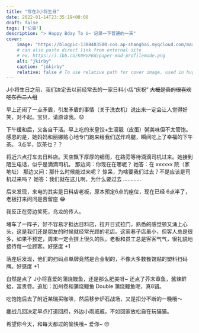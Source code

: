 ```yaml
---
title: "写在J小将生日"
date: 2022-01-14T23:35:19+08:00
draft: false
tags: ['记事']
description: "> Happy Bday To U~ 记录一下普通的一天"
cover:
    image: "https://blogpic-1308403500.cos.ap-shanghai.myqcloud.com/markdown/20220115002134.png"
    # can also paste direct link from external site
    # ex. https://i.ibb.co/K0HVPBd/paper-mod-profilemode.png
    alt: "jkirby"
    caption: "j&kirby"
    relative: false # To use relative path for cover image, used in hugo Page-bundles
---
```


J小将生日之前，我们决定去以前经常去的一家日料小店“庆祝”
~~大概是真的很喜欢吃东西二人组~~

早上还闹了一点矛盾，引发矛盾的事情（关于洗衣机）说出来一定会让人觉得好笑，对不起。宝贝，请原谅我。😟

下午缓和后，又各自干活。早上吃的米皇饺+生滚靓（皮蛋）粥美味但不太管饱。感恩的是，她妈妈和丽娜贴心地专门跑来给我们送炸鸡腿，瞬间吃上了幸福的下午茶。
3点半，饮茶乜？？

将近六点打车去日料店。天空飘下厚厚的细雨，在路旁等待滴滴司机过来。她接到陌生电话，似乎是滴滴司机。
那边问：你现在在哪呢？
她答：在 xxxxxx 院（家地址）
那边又问：那什么时候能过来呢？
惊呆，为啥要我们过去？不是应该是司机过来吗？
她答：我们就在这儿啊，为什么要过去
…………

后来发现，来电的其实是日料店老板，原本预定6点的座位，现在已经 6点半了，老板打来问问是否留座 😂

我反正在旁边笑死，乌龙的传人。

堵车了一阵子，好不容易才抵达日料店，拉开日式拉门，熟悉的感觉顿又涌上心头，这是我们还是朋友的时候就经常光顾的老店。这家巷子店虽小，但客人总是很多，如果不预定，周末一定会排上很久的队。老板和员工总是客客气气，很礼貌地接待每一位顾客。好感度 +1

落座后发现，他们的扫码点单牌竟然是合金制的，不像大多数餐馆贴的塑料扫码牌。好感度 +1


自然是点了 J小将喜爱的蒲烧鳗鱼，还是那么肥美呀~ 还点了芥末章鱼，酱辣鲜蛤，富贵卷。追加：加州卷和蒲烧鳗鱼
Double 蒲烧鳗鱼呢，真8错。

吃饱饱后去了附近某瑞买咖啡，然后移步炉石战场，又是扣分不断的一晚哦～

鏖战几回决定早点打道回府，外边小雨戚戚，不如回家放松自在玩猫猫。

希望你今天，和每天都过的愉快哦~ 爱你~  😙